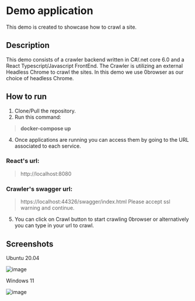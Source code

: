 # Demo application

This demo is created to showcase how to crawl a site.

## Description

This demo consists of a crawler backend written in C#/.net core 6.0 and a React Typescript/Javascript FrontEnd. The Crawler is utilizing an external Headless Chrome to crawl the sites. In this demo we use 0browser as our choice of headless Chrome.

## How to run

1. Clone/Pull the repository.
2. Run this command:
> **docker-compose up** 
4. Once applications are running you can access them by going to the URL associated to each service.

### React's url: 
> http://localhost:8080 

### Crawler's swagger url: 
> https://localhost:44326/swagger/index.html
> Please accept ssl warning and continue.

5. You can click on Crawl button to start crawling 0browser or alternatively you can type in your url to crawl.

## Screenshots

Ubuntu 20.04

![image](https://user-images.githubusercontent.com/65181880/141929297-0a0d5d3c-1270-4f92-941f-bc591e48d781.png)

Windows 11

![image](https://user-images.githubusercontent.com/65181880/141929442-20cd5039-1cdc-4d02-8617-8ab01275409d.png)
